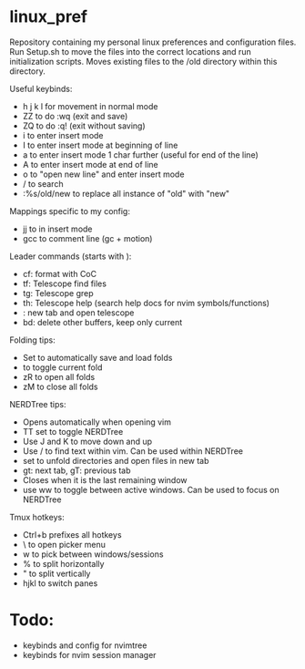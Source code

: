 # linux_pref

Repository containing my personal linux preferences and configuration files. Run Setup.sh to move the files into the correct locations and run initialization scripts. Moves existing files to the /old directory within this directory.

Useful keybinds:
- h j k l for movement in normal mode
- ZZ to do :wq (exit and save)
- ZQ to do :q! (exit without saving)
- i to enter insert mode
- I to enter insert mode at beginning of line
- a to enter insert mode 1 char further (useful for end of the line)
- A to enter insert mode at end of line
- o to "open new line" and enter insert mode
- / to search
- :%s/old/new to replace all instance of "old" with "new"

Mappings specific to my config:
- jj to <esc> in insert mode
- gcc to comment line (gc + motion)

Leader commands (starts with <comma>):
- cf: format with CoC
- tf: Telescope find files
- tg: Telescope grep
- th: Telescope help (search help docs for nvim symbols/functions)
- <tab>: new tab and open telescope
- bd: delete other buffers, keep only current

Folding tips:
- Set to automatically save and load folds
- <space> to toggle current fold
- zR to open all folds
- zM to close all folds

NERDTree tips:
- Opens automatically when opening vim
- TT set to toggle NERDTree
- Use J and K to move down and up
- Use / to find text within vim. Can be used within NERDTree
- <space> set to unfold directories and open files in new tab
- gt: next tab, gT: previous tab
- Closes when it is the last remaining window
- use <Ctrl> ww to toggle between active windows. Can be used to focus on NERDTree

Tmux hotkeys:
- Ctrl+b prefixes all hotkeys
- \ to open picker menu
- w to pick between windows/sessions
- % to split horizontally
- " to split vertically
- hjkl to switch panes

# Todo:
- keybinds and config for nvimtree
- keybinds for nvim session manager


